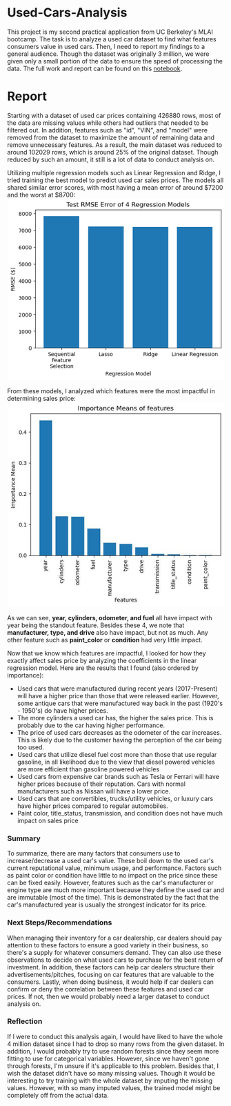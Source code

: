 # Used-Cars-Analysis
This project is my second practical application from UC Berkeley's MLAI bootcamp. The task is to analyze a used car dataset to find what features consumers value in used cars. Then, I need to report my findings to a general audience. Though the dataset was originally 3 million, we were given only a small portion of the data to ensure the speed of processing the data. The full work and report can be found on this [notebook](https://github.com/DKW2/Used-Cars-Analysis/blob/main/Used%20Car%20Analysis.ipynb).

# Report
Starting with a dataset of used car prices containing 426880 rows, most of the data are missing values while others had outliers that needed to be filtered out. In addition, features such as "id", "VIN", and "model" were removed from the dataset to maximize the amount of remaining data and remove unnecessary features. As a result, the main dataset was reduced to around 102029 rows, which is around 25% of the original dataset. Though reduced by such an amount, it still is a lot of data to conduct analysis on.

Utilizing multiple regression models such as Linear Regression and Ridge, I tried training the best model to predict used car sales prices. The models all shared similar error scores, with most having a mean error of around \$7200 and the worst at \$8700:
![](images/testRMSE.png)

From these models, I analyzed which features were the most impactful in determining sales price:
![](images/importanceMeans.jpg)

As we can see, **year, cylinders, odometer, and fuel** all have impact with year being the standout feature. Besides these 4, we note that **manufacturer, type, and drive** also have impact, but not as much. Any other feature such as **paint_color** or **condition** had very little impact.

Now that we know which features are impactful, I looked for how they exactly affect sales price by analyzing the coefficients in the linear regression model. Here are the results that I found (also ordered by importance):
* Used cars that were manufactured during recent years (2017-Present) will have a higher price than those that were released earlier. However, some antique cars that were manufactured way back in the past (1920's - 1950's) do have higher prices.
* The more cylinders a used car has, the higher the sales price. This is probably due to the car having higher performance.
* The price of used cars decreases as the odometer of the car increases. This is likely due to the customer having the perception of the car being too used.
* Used cars that utilize diesel fuel cost more than those that use regular gasoline, in all likelihood due to the view that diesel powered vehicles are more efficient than gasoline powered vehicles
* Used cars from expensive car brands such as Tesla or Ferrari will have higher prices because of their reputation. Cars with normal manufacturers such as Nissan will have a lower price.
* Used cars that are convertibles, trucks/utility vehicles, or luxury cars have higher prices compared to regular automobiles.
* Paint color, title_status, transmission, and condition does not have much impact on sales price

### Summary
To summarize, there are many factors that consumers use to increase/decrease a used car's value. These boil down to the used car's current reputational value, minimum usage, and performance. Factors such as paint color or condition have little to no impact on the price since these can be fixed easily. However, features such as the car's manufacturer or engine type are much more important because they define the used car and are immutable (most of the time). This is demonstrated by the fact that the car's manufactured year is usually the strongest indicator for its price.

### Next Steps/Recommendations
When managing their inventory for a car dealership, car dealers should pay attention to these factors to ensure a good variety in their business, so there's a supply for whatever consumers demand. They can also use these observations to decide on what used cars to purchase for the best return of investment. In addition, these factors can help car dealers structure their advertisements/pitches, focusing on car features that are valuable to the consumers. Lastly, when doing business, it would help if car dealers can confirm or deny the correlation between these features and used car prices. If not, then we would probably need a larger dataset to conduct analysis on.

### Reflection
If I were to conduct this analysis again, I would have liked to have the whole 4 million dataset since I had to drop so many rows from the given dataset. In addition, I would probably try to use random forests since they seem more fitting to use for categorical variables. However, since we haven't gone through forests, I'm unsure if it's applicable to this problem. Besides that, I wish the dataset didn't have so many missing values. Though it would be interesting to try training with the whole dataset by imputing the missing values. However, with so many imputed values, the trained model might be completely off from the actual data.
